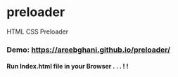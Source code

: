 # preloader
HTML CSS Preloader

### Demo: https://areebghani.github.io/preloader/

#### Run Index.html file in your Browser . . . ! !
